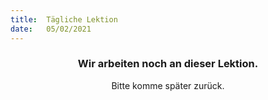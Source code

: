 ```yaml
---
title:  Tägliche Lektion
date:   05/02/2021
---
```


### <center>Wir arbeiten noch an dieser Lektion.</center>
<center>Bitte komme später zurück.</center>
